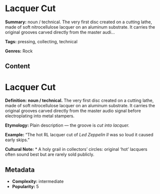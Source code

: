 # Lacquer Cut

**Summary:** noun / technical. The very first disc created on a cutting lathe, made of soft nitrocellulose lacquer on an aluminum substrate. It carries the original grooves carved directly from the master audi...

**Tags:** pressing, collecting, technical

**Genres:** Rock

## Content

# Lacquer Cut

**Definition:** **noun / technical.** The very first disc created on a cutting lathe, made of soft nitrocellulose lacquer on an aluminum substrate. It carries the original grooves carved directly from the master audio signal before electroplating into metal stampers.

**Etymology:** Plain description — the groove is *cut into lacquer.*

**Example:** “The hot RL lacquer cut of *Led Zeppelin II* was so loud it caused early skips.”

**Cultural Note:** * A holy grail in collectors’ circles: original ‘hot’ lacquers often sound best but are rarely sold publicly.

## Metadata

- **Complexity:** intermediate
- **Popularity:** 5
